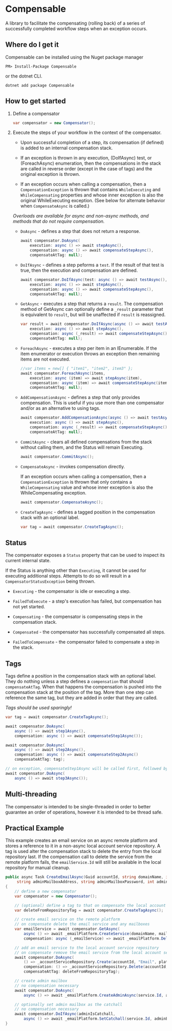 # Compensable

A library to facilitate the compensating (rolling back) of a series of successfully completed workflow steps when an exception occurs.

## Where do I get it

Compensable can be installed using the Nuget package manager 

```
PM> Install-Package Compensable
```

or the dotnet CLI.

```
dotnet add package Compensable
```

## How to get started
1. Define a compensator

   ```csharp
   var compensator = new Compensator();
   ```

2. Execute the steps of your workflow in the context of the compensator.  

   * Upon successful completion of a step, its compensation (if defined) is added to an internal compensation stack.  
   
   * If an exception is thrown in any execution, (DoIfAsync) test, or (ForeachAsync) enumeration, then the compensations in the stack are called in reverse order (except in the case of tags) and the original exception is thrown.  
   
   * If an exception occurs when calling a compensation, then a `CompensationException` is thrown that contains `WhileExecuting` and `WhileCompensating` properties and whose inner exception is also the original WhileExecuting exception.  (See below for alternate behavior when `CompensateAsync` is called.)
   
   _Overloads are available for async and non-async methods, and methods that do not require compensation._

   * `DoAsync` - defines a step that does not return a response.
     
     ```csharp
     await compensator.DoAsync(
         execution: async () => await stepAsync(),
         compensation: async () => await compensateStepAsync(),
         compensateAtTag: null);
     ```

   * `DoIfAsync` - defines a step peforms a `test`.  If the result of that test is true, then the execution and compensation are defined.
     
     ```csharp
     await compensator.DoIfAsync(test: async () => await testAsync(),
         execution: async () => await stepAsync(),
         compensation: async () => await compensateStepAsync(),
         compensateAtTag: null);
     ```

   * `GetAsync` - executes a step that returns a `result`.  The compensation method of GetAsync can optionally define a `_result` parameter that is equivalent to `result`, but will be unaffected if `result` is reassigned.
     
     ```csharp
     var result = await compensator.DoIfAsync(async () => await testAsync(),
         execution: async () => await stepAsync(),
         compensation: async (_result) => await compensateStepAsync(),
         compensateAtTag: null);
     ```

   * `ForeachAsync` - executes a step per item in an IEnumerable<T>.  If the item enumerator or execution throws an exception then remaining items are not executed.

     ```csharp
     //var items = new[] { "item1", "item2", item3" };
     await compensator.ForeachAsync(items,
         execution: async (item) => await stepAsync(item),
         compensation: async (item) => await compensateStepAsync(item),
         compensateAtTag: null);
     ```

   * `AddCompensationAsync` - defines a step that only provides compensation.  This is useful if you use more than one compensator and/or as an alternative to using tags.
     
     ```csharp
     await compensator.AddCompensationAsync(async () => await testAsync(),
         execution: async () => await stepAsync(),
         compensation: async (_result) => await compensateStepAsync(),
         compensateAtTag: null);
     ```

   * `CommitAsync` - clears all defined compensations from the stack without calling them, and the Status will remain Executing.
    
     ```csharp
     await compensator.CommitAsync();
     ```

   * `CompensateAsync` - invokes compensation directly.  
   
     If an exception occurs when calling a compensation, then a `CompensationException` is thrown that only contains a `WhileCompensating` value and whose inner exception is also the WhileCompensating exception.
     
     ```csharp
     await compensator.CompensateAsync();
     ```

   * `CreateTagAsync` - defines a tagged position in the compensation stack with an optional label.

     ```csharp
     var tag = await compensator.CreateTagAsync();
     ```

## Status

The compensator exposes a `Status` property that can be used to inspect its current internal state.  

If the Status is anything other than `Executing`, it cannot be used for executing additional steps.  Attempts to do so will result in a `CompensatorStatusException` being thrown.

   * `Executing` - the compensator is idle or executing a step.

   * `FailedToExecute` - a step's execution has failed, but compensation has not yet started.

   * `Compensating` - the compensator is compensating steps in the compensation stack.

   * `Compensated` - the compensator has successfully compensated all steps.

   * `FailedToCompensate` - the compensator failed to compensate a step in the stack.
  
## Tags

Tags define a position in the compensation stack with an optional label. They do nothing unless a step defines a `compensation` that should `compensateAtTag`.  When that happens the compensation is pushed into the compensation stack at the position of the tag.  More than one step can reference the same tag, but they are added in order that they are called.  

_Tags should be used sparingly!_

   ```csharp
   var tag = await compensator.CreateTagAsync();

   await compensator.DoAsync(
       async () => await step1Async(),
       compensation: async () => await compensateStep1Async());

   await compensator.DoAsync(
       async () => await step2Async(),
       compensation: async () => await compensateStep2Async()
       compensateAtTag: tag);

   // on exception, compensateStep1Async will be called first, followed by compensateStep2Async.
   await compensator.DoAsync(
       async () => await step3Async());
```

## Multi-threading

The compensator is intended to be single-threaded in order to better guarantee an order of operations, however it is intended to be thread safe.

## Practical Example
This example creates an email service on an async remote platform and stores a reference to it in a non-async local account service repository.  A tag is used alter the compensation stack to delete the entry from the local repository last.  If the compensation call to delete the service from the remote platform fails, the `emailService.Id` will still be available in the local repository for manual cleanup.

   ```csharp
   public async Task CreateEmailAsync(Guid accountId, string domainName, int mailboxQuota, int diskQuotaMb, 
        string adminMailboxAddress, string adminMailboxPassword, int adminMailboxDiskQuotaMb, bool adminMailboxIsCatchall)
   {
       // define a new compensator
       var compensator = new Compensator();

       // (optional) define a tag to that on compensate the local account service repository entry will be deleted last
       var deleteFromRepositoryTag = await compensator.CreateTagAsync();

       // create email service on the remote platform
       // on compensate delete the email service and any mailboxes
       var emailService = await compensator.GetAsync(
           async () => await _emailPlatform.CreateService(domainName, mailboxQuota, diskQuota),
           compensation: async (_emailService) => await _emailPlatform.DeleteService(_emailService.Id));

       // add an email service to the local account service repository
       // on compensate remove the email service from the local account service repository at the deleteFromRepositoryTag
       await compensator.DoAsync(
           () => _accountServiceRepository.Create(accountId, "Email", platformId: service.Id),
           compensation: () => _accountServiceRepository.Delete(accountId, "Email"),
           compensateAtTag: deleteFromRepositoryTag);

       // create admin mailbox
       // no compensation necessary
       await compensator.DoAsync(
           async () => await _emailPlatform.CreateAdminAsync(service.Id, adminEmailAddress, adminPassword, adminDiskQuotaMb));

       // optionally set admin mailbox as the catchall
       // no compensation necessary
       await compensator.DoIfAsync(adminIsCatchall,
           async () => await _emailPlatform.SetCatchall(service.Id, adminEmailAddress));
   }
   ```
